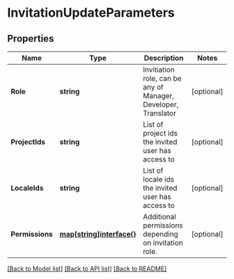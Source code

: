 # InvitationUpdateParameters

## Properties

Name | Type | Description | Notes
------------ | ------------- | ------------- | -------------
**Role** | **string** | Invitiation role, can be any of Manager, Developer, Translator | [optional] 
**ProjectIds** | **string** | List of project ids the invited user has access to | [optional] 
**LocaleIds** | **string** | List of locale ids the invited user has access to | [optional] 
**Permissions** | [**map[string]interface{}**](.md) | Additional permissions depending on invitation role. | [optional] 

[[Back to Model list]](../README.md#documentation-for-models) [[Back to API list]](../README.md#documentation-for-api-endpoints) [[Back to README]](../README.md)


